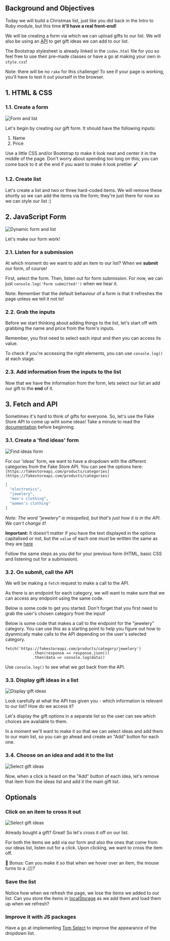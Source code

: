 ## Background and Objectives

Today we will build a Christmas list, just like you did back in the Intro to Ruby module, but this time **it'll have a real front-end!**

We will be creating a form via which we can upload gifts to our list. We will also be using an [API](https://fakestoreapi.com/) to get gift ideas we can add to our list.

The Bootstrap stylesheet is already linked in the `index.html` file for you so feel free to use their pre-made classes or have a go at making your own in `style.css`!

Note: there will be no `rake` for this challenge! To see if your page is working, you'll have to test it out yourself in the browser.

## 1. HTML & CSS

### 1.1. Create a form

![Form and list](https://raw.githubusercontent.com/lewagon/fullstack-images/master/frontend/js-reboot/step1.png)

Let's begin by creating our gift form. It should have the following inputs:

1. Name
2. Price

Use a little CSS and/or Bootstrap to make it look neat and center it in the middle of the page. Don't worry about spending too long on this; you can come back to it at the end if you want to make it look prettier 🖌️

### 1.2. Create list

Let's create a list and two or three hard-coded items. We will remove these shortly so we can add the items via the form; they're just there for now so we can style our list :)

## 2. JavaScript Form

![Dynamic form and list](https://raw.githubusercontent.com/lewagon/fullstack-images/master/frontend/js-reboot/step2.gif)

Let's make our form work!

### 2.1. Listen for a submission

At which moment do we want to add an item to our list? When we **submit** our form, of course!

First, select the form. Then, listen out for form submission. For now, we can just `console.log('Form submitted!')` when we hear it.

Note: Remember that the default behaviour of a form is that it refreshes the page unless we tell it not to!

### 2.2. Grab the inputs

Before we start thinking about adding things to the list, let's start off with grabbing the name and price from the form's inputs.

Remember, you first need to select each input and _then_ you can access its value.

To check if you're accessing the right elements, you can use `console.log()` at each stage.

### 2.3. Add information from the inputs to the list

Now that we have the information from the form, lets select our list an add our gift to the **end** of it.

## 3. Fetch and API

Sometimes it's hard to think of gifts for everyone. So, let's use the Fake Store API to come up wiht some ideas! Take a minute to read the [documentation](https://fakestoreapi.com/docs) before beginning.

### 3.1. Create a 'find ideas' form

![Find ideas form](https://raw.githubusercontent.com/lewagon/fullstack-images/master/frontend/js-reboot/step3.gif)

For our 'ideas' form, we want to have a dropdown with the different categories from the Fake Store API. You can see the options here: `[https://fakestoreapi.com/products/categories](https://fakestoreapi.com/products/categories)`

```json
[
  "electronics",
  "jewelery",
  "men's clothing",
  "women's clothing"
]
```

_Note: The word "jewelery" is misspelled, but that's just how it is in the API. We can't change it!_

**Important:** It doesn't matter if you have the text displayed in the options capitalised or not, but the `value` of each one _must_ be written the same as they are [here](https://fakestoreapi.com/products/categories)

Follow the same steps as you did for your previous form (HTML, basic CSS and listening out for a submission).

### 3.2. On submit, call the API

We will be making a `fetch` request to make a call to the API.

As there is an endpoint for each category, we will want to make sure that we can access any endpoint using the same code.

Below is some code to get you started. Don't forget that you first need to grab the user's chosen category from the input!

Below is some code that makes a call to the endpoint for the "jewelery" category. You can use this as a starting point to help you figure out how to dyanmically make calls to the API depending on the user's selected category.

```
fetch('https://fakestoreapi.com/products/category/jewelery')
            .then(response => response.json())
            .then(data => console.log(data))
```

Use `console.log()` to see what we got back from the API.

### 3.3. Display gift ideas in a list

![Display gift ideas](https://raw.githubusercontent.com/lewagon/fullstack-images/master/frontend/js-reboot/step4.gif)

Look carefully at what the API has given you - which information is relevant to our list? How do we access it?

Let's display the gift options in a separate list so the user can see which choices are available to them.

In a moment we'll want to make it so that we can select ideas and add them to our main list, so you can go ahead and create an "Add" button for each one.

### 3.4. Choose on an idea and add it to the list

![Select gift ideas](https://raw.githubusercontent.com/lewagon/fullstack-images/master/frontend/js-reboot/step5.gif)

Now, when a click is heard on the "Add" button of each idea, let's remove that item from the ideas list and add it the main gift list.

## Optionals

### Click on an item to cross it out

![Select gift ideas](https://raw.githubusercontent.com/lewagon/fullstack-images/master/frontend/js-reboot/step6.gif)

Already bought a gift? Great! So let's cross it off on our list.

For both the items we add via our form and also the ones that come from our ideas list, listen out for a click. Upon clicking, we want to cross the item off.

🤔 Bonus: Can you make it so that when we hover over an item, the mouse turns to a 👆🏽?

### Save the list

Notice how when we refresh the page, we lose the items we added to our list. Can you store the items in [localStorage](https://developer.mozilla.org/en-US/docs/Web/API/Window/localStorage) as we add them and load them up when we refresh?

### Improve it with JS packages

Have a go at implementing [Tom Select](https://tom-select.js.org/) to improve the appearance of the dropdown list.

